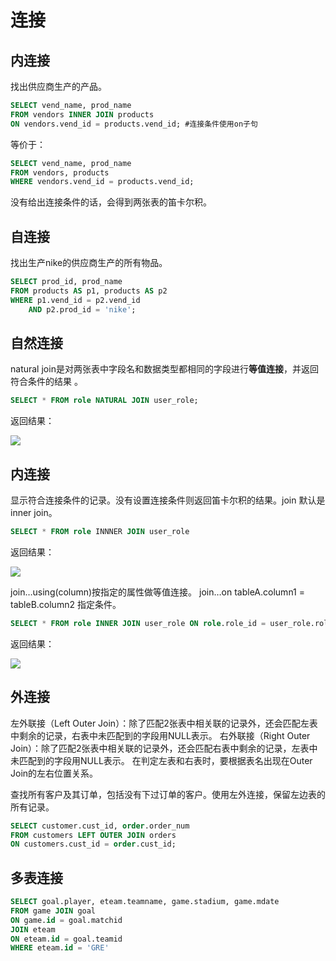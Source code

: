 # 连接
## 内连接

找出供应商生产的产品。

```sql
SELECT vend_name, prod_name
FROM vendors INNER JOIN products
ON vendors.vend_id = products.vend_id; #连接条件使用on子句
```

等价于：

```sql
SELECT vend_name, prod_name
FROM vendors, products
WHERE vendors.vend_id = products.vend_id;
```

没有给出连接条件的话，会得到两张表的笛卡尔积。

## 自连接

找出生产nike的供应商生产的所有物品。

```sql
SELECT prod_id, prod_name
FROM products AS p1, products AS p2
WHERE p1.vend_id = p2.vend_id
	AND p2.prod_id = 'nike';
```

## 自然连接

natural join是对两张表中字段名和数据类型都相同的字段进行**等值连接**，并返回符合条件的结果 。

```sql
SELECT * FROM role NATURAL JOIN user_role;
```

返回结果：

![](http://img.topjavaer.cn/img/20220530235619.png)

## 内连接

显示符合连接条件的记录。没有设置连接条件则返回笛卡尔积的结果。join 默认是 inner join。

```sql
SELECT * FROM role INNNER JOIN user_role
```

返回结果：

![](http://img.topjavaer.cn/img/20220530235640.png)

join…using(column)按指定的属性做等值连接。
join…on tableA.column1 = tableB.column2 指定条件。

```sql
SELECT * FROM role INNER JOIN user_role ON role.role_id = user_role.role_id
```

返回结果：

![](http://img.topjavaer.cn/img/20220530235654.png)

## 外连接

左外联接（Left Outer Join）：除了匹配2张表中相关联的记录外，还会匹配左表中剩余的记录，右表中未匹配到的字段用NULL表示。
右外联接（Right Outer Join）：除了匹配2张表中相关联的记录外，还会匹配右表中剩余的记录，左表中未匹配到的字段用NULL表示。
在判定左表和右表时，要根据表名出现在Outer Join的左右位置关系。

查找所有客户及其订单，包括没有下过订单的客户。使用左外连接，保留左边表的所有记录。

```sql
SELECT customer.cust_id, order.order_num
FROM customers LEFT OUTER JOIN orders
ON customers.cust_id = order.cust_id;
```

## 多表连接

```sql
SELECT goal.player, eteam.teamname, game.stadium, game.mdate
FROM game JOIN goal
ON game.id = goal.matchid 
JOIN eteam
ON eteam.id = goal.teamid
WHERE eteam.id = 'GRE'
```

